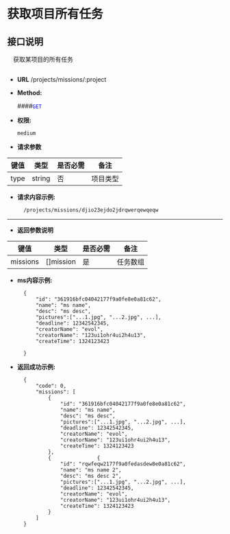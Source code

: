 # 获取项目所有任务

## 接口说明

　获取某项目的所有任务

## 


* **URL**
        /projects/missions/:project

* **Method:**
  
  ####<font color=blue>`GET`</font>

* **权限:**

  `medium`

*  **请求参数**

**键值** | **类型** | **是否必需** | **备注**
---------|----------|--------------|---------
type|string|否|项目类型

* **请求内容示例:**


        /projects/missions/djio23ejdo2jdrqwerqewqeqw
---------------------------------------------------- 
*  **返回参数说明**

**键值** | **类型** | **是否必需** | **备注**
---------|----------|--------------|---------
missions    |[]mission |是 |任务数组

* **ms内容示例:**


        {
            "id": "361916bfc04042177f9a0fe8e0a81c62",
            "name": "ms name",
            "desc": "ms desc",
            "pictures":["...1.jpg", "...2.jpg", ...],
            "deadline": 12342542345,
            "creatorName": "evol",
            "creatorName": "123ui1ohr4ui2h4u13",
            "createTime": 1324123423

        }

* **返回成功示例:**


        {
            "code": 0,
            "missions": [
                {
                    "id": "361916bfc04042177f9a0fe8e0a81c62",
                    "name": "ms name",
                    "desc": "ms desc",
                    "pictures":["...1.jpg", "...2.jpg", ...],
                    "deadline": 12342542345,
                    "creatorName": "evol",
                    "creatorName": "123ui1ohr4ui2h4u13",
                    "createTime": 1324123423
                },
                {               {
                    "id": "rqwfeqw2177f9a0fedasdew8e0a81c62",
                    "name": "ms name 2",
                    "desc": "ms desc 2",
                    "pictures":["...1.jpg", "...2.jpg", ...],
                    "deadline": 12342542345,
                    "creatorName": "evol",
                    "creatorName": "123ui1ohr4ui2h4u13",
                    "createTime": 1324123423
                }
            ]
        } 